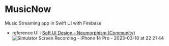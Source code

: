 # MusicNow
Music Streaming app in Swift UI with Firebase
- reference UI : [Soft UI Design - Neumorphism (Community)](https://www.figma.com/community/file/1069320791444977100)
![Simulator Screen Recording - iPhone 14 Pro - 2023-03-10 at 22 21 44](https://user-images.githubusercontent.com/119280160/224334291-3ffbc8d1-b187-4d14-b3c0-1eb0f06c7280.gif)
